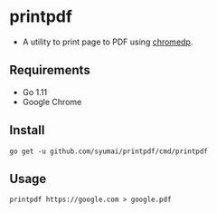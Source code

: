 # printpdf

* A utility to print page to PDF using [chromedp](https://github.com/chromedp/chromedp).

## Requirements

* Go 1.11
* Google Chrome

## Install

```console
go get -u github.com/syumai/printpdf/cmd/printpdf
```

## Usage

```
printpdf https://google.com > google.pdf
```
